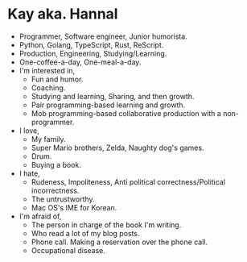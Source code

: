 Kay aka. Hannal
===============

- Programmer, Software engineer, Junior humorista.
- Python, Golang, TypeScript, Rust, ReScript.
- Production, Engineering, Studying/Learning.
- One-coffee-a-day, One-meal-a-day.
- I'm interested in,
  - Fun and humor.
  - Coaching.
  - Studying and learning, Sharing, and then growth.
  - Pair programming-based learning and growth.
  - Mob programming-based collaborative production with a non-programmer.
- I love,
  - My family.
  - Super Mario brothers, Zelda, Naughty dog's games.
  - Drum.
  - Buying a book.
- I hate,
  - Rudeness, Impoliteness, Anti political correctness/Political incorrectness.
  - The untrustworthy.
  - Mac OS's IME for Korean.
- I'm afraid of,
  - The person in charge of the book I'm writing.
  - Who read a lot of my blog posts.
  - Phone call. Making a reservation over the phone call.
  - Occupational disease.
